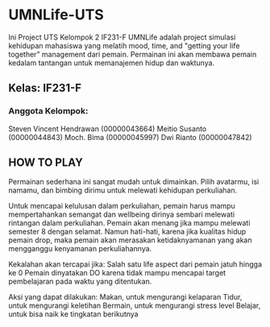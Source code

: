 # UMNLife-UTS
Ini Project UTS Kelompok 2 IF231-F
UMNLife adalah project simulasi kehidupan mahasiswa yang melatih mood, time, and "getting your life together" management dari pemain. Permainan ini akan membawa pemain kedalam tantangan untuk memanajemen hidup dan waktunya.

## Kelas: IF231-F
### Anggota Kelompok:
Steven Vincent Hendrawan (00000043664)
Meitio Susanto (00000044843)
Moch. Bima (00000045997)
Dwi Rianto (00000047842)

## HOW TO PLAY
Permainan sederhana ini sangat mudah untuk dimainkan. Pilih avatarmu, isi namamu, dan bimbing dirimu untuk melewati kehidupan perkuliahan.

Untuk mencapai kelulusan dalam perkuliahan, pemain harus mampu mempertahankan semangat dan wellbeing dirinya sembari melewati rintangan dalam perkuliahan. Pemain akan menang jika mampu melewati semester 8 dengan selamat. Namun hati-hati, karena jika kualitas hidup pemain drop, maka pemain akan merasakan ketidaknyamanan yang akan mengganggu kenyamanan perkuliahannya.

Kekalahan akan tercapai jika:
Salah satu life aspect dari pemain jatuh hingga ke 0
Pemain dinyatakan DO karena tidak mampu mencapai target pembelajaran pada waktu yang ditentukan.

Aksi yang dapat dilakukan:
Makan, untuk mengurangi kelaparan
Tidur, untuk mengurangi keletihan
Bermain, untuk mengurangi stress level
Belajar, untuk bisa naik ke tingkatan berikutnya
